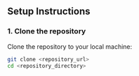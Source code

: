 ## Setup Instructions

### 1. Clone the repository

Clone the repository to your local machine:

```bash
git clone <repository_url>
cd <repository_directory>
